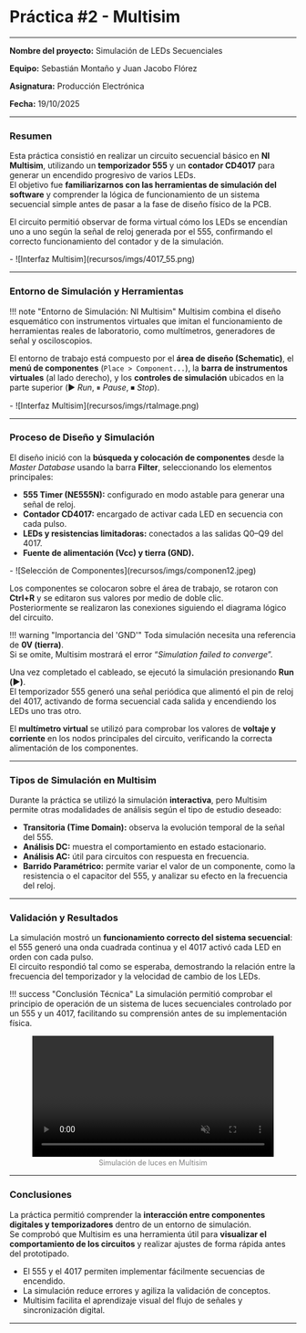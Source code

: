 # Práctica #2 - Multisim

---

**Nombre del proyecto:** Simulación de LEDs Secuenciales  

**Equipo:** Sebastián Montaño y Juan Jacobo Flórez  

**Asignatura:** Producción Electrónica  

**Fecha:** 19/10/2025  

---

### Resumen

Esta práctica consistió en realizar un circuito secuencial básico en **NI Multisim**, utilizando un **temporizador 555** y un **contador CD4017** para generar un encendido progresivo de varios LEDs.  
El objetivo fue **familiarizarnos con las herramientas de simulación del software** y comprender la lógica de funcionamiento de un sistema secuencial simple antes de pasar a la fase de diseño físico de la PCB.

El circuito permitió observar de forma virtual cómo los LEDs se encendían uno a uno según la señal de reloj generada por el 555, confirmando el correcto funcionamiento del contador y de la simulación.
<div class="grid cards" markdown>
- ![Interfaz Multisim](recursos/imgs/4017_55.png)
</div>

---

### Entorno de Simulación y Herramientas

!!! note "Entorno de Simulación: NI Multisim"
    Multisim combina el diseño esquemático con instrumentos virtuales que imitan el funcionamiento de herramientas reales de laboratorio, como multímetros, generadores de señal y osciloscopios.

El entorno de trabajo está compuesto por el **área de diseño (Schematic)**, el **menú de componentes** (`Place > Component...`), la **barra de instrumentos virtuales** (al lado derecho), y los **controles de simulación** ubicados en la parte superior (▶️ *Run*, ⏸ *Pause*, ⏹ *Stop*).

<div class="grid cards" markdown>
- ![Interfaz Multisim](recursos/imgs/rtaImage.png)
</div>

---

### Proceso de Diseño y Simulación

El diseño inició con la **búsqueda y colocación de componentes** desde la *Master Database* usando la barra **Filter**, seleccionando los elementos principales:

- **555 Timer (NE555N):** configurado en modo astable para generar una señal de reloj.  
- **Contador CD4017:** encargado de activar cada LED en secuencia con cada pulso.  
- **LEDs y resistencias limitadoras:** conectados a las salidas Q0–Q9 del 4017.  
- **Fuente de alimentación (Vcc) y tierra (GND).**

<div class="grid cards" markdown>
- ![Selección de Componentes](recursos/imgs/componen12.jpeg)
</div>

Los componentes se colocaron sobre el área de trabajo, se rotaron con **Ctrl+R** y se editaron sus valores por medio de doble clic.  
Posteriormente se realizaron las conexiones siguiendo el diagrama lógico del circuito.

!!! warning "Importancia del 'GND'"
    Toda simulación necesita una referencia de **0V (tierra)**.  
    Si se omite, Multisim mostrará el error “*Simulation failed to converge*”.

Una vez completado el cableado, se ejecutó la simulación presionando **Run (▶️)**.  
El temporizador 555 generó una señal periódica que alimentó el pin de reloj del 4017, activando de forma secuencial cada salida y encendiendo los LEDs uno tras otro.

El **multímetro virtual** se utilizó para comprobar los valores de **voltaje y corriente** en los nodos principales del circuito, verificando la correcta alimentación de los componentes.


---

### Tipos de Simulación en Multisim

Durante la práctica se utilizó la simulación **interactiva**, pero Multisim permite otras modalidades de análisis según el tipo de estudio deseado:

- **Transitoria (Time Domain):** observa la evolución temporal de la señal del 555.  
- **Análisis DC:** muestra el comportamiento en estado estacionario.  
- **Análisis AC:** útil para circuitos con respuesta en frecuencia.  
- **Barrido Paramétrico:** permite variar el valor de un componente, como la resistencia o el capacitor del 555, y analizar su efecto en la frecuencia del reloj.


---

### Validación y Resultados

La simulación mostró un **funcionamiento correcto del sistema secuencial**:  
el 555 generó una onda cuadrada continua y el 4017 activó cada LED en orden con cada pulso.  
El circuito respondió tal como se esperaba, demostrando la relación entre la frecuencia del temporizador y la velocidad de cambio de los LEDs.

!!! success "Conclusión Técnica"
    La simulación permitió comprobar el principio de operación de un sistema de luces secuenciales controlado por un 555 y un 4017, facilitando su comprensión antes de su implementación física.


<figure style="text-align:center;">
  <video width="100%" style="max-width:800px;" controls muted loop>
    <source src="/recursos/Videos/multisim_luces.mp4" type="video/mp4">
    Tu navegador no soporta la reproducción de video.
  </video>
  <figcaption style="font-size:0.9em; color:gray;">Simulación de luces en Multisim</figcaption>
</figure>

---

### Conclusiones 

La práctica permitió comprender la **interacción entre componentes digitales y temporizadores** dentro de un entorno de simulación.  
Se comprobó que Multisim es una herramienta útil para **visualizar el comportamiento de los circuitos** y realizar ajustes de forma rápida antes del prototipado.

* El 555 y el 4017 permiten implementar fácilmente secuencias de encendido.  
* La simulación reduce errores y agiliza la validación de conceptos.  
* Multisim facilita el aprendizaje visual del flujo de señales y sincronización digital.

---

